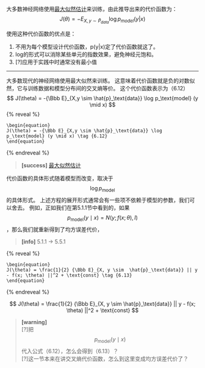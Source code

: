 <!--sec data-title="something" data-id="section0" data-show=false ces-->

大多数神经网络使用[最大似然估计](https://windmising.gitbook.io/mathematics-basic-for-ml/gai-shuai-lun/likelihood)来训练，由此推导出来的代价函数为：  
$$
J(\theta) = -E_{X,y \sim \hat P_{data}}\log p_{model}(y|x)
$$

使用这种代价函数的优点是：  
1. 不用为每个模型设计代价函数，p(y|x)定了代价函数就这了。  
2. log的形式可以消除某些单元的指数效果，避免神经元饱和。  
3. [?]应用于实践中时通常没有最小值

<!--endsec-->
-------------------------------------------------------------------------------

大多数现代的神经网络使用最大似然来训练。
这意味着代价函数就是负的对数似然，它与训练数据和模型分布间的交叉熵等价。
这个代价函数表示为（6.12）  
$$
J(\theta) = -{\Bbb E}_{X,y \sim \hat{p}_\text{data}} \log p_\text{model} (y \mid x)
$$
{% reveal %}
```
\begin{equation}
J(\theta) = -{\Bbb E}_{X,y \sim \hat{p}_\text{data}} \log p_\text{model} (y \mid x) \tag {6.12}
\end{equation}
```
{% endreveal %}

> **[success]**
> [最大似然估计](https://windmising.gitbook.io/mathematics-basic-for-ml/gai-shuai-lun/likelihood)  

代价函数的具体形式随着模型而改变，取决于$$\log p_\text{model}$$的具体形式。
上述方程的展开形式通常会有一些项不依赖于模型的参数，我们可以舍去。
例如，正如我们在第5.1.1节中看到的，如果$$p_\text{model}(y\mid x) = N(y;f(x;\theta), I)$$，那么我们就重新得到了均方误差代价，  

> **[info]** 5.1.1 -> 5.5.1

{% reveal %}
```
\begin{equation}
J(\theta) = \frac{1}{2} {\Bbb E}_{X, y \sim  \hat{p}_\text{data}} || y - f(x; \theta) ||^2 + \text{const} \tag {6.13}
\end{equation}
```
{% endreveal %}

$$
J(\theta) = \frac{1}{2} {\Bbb E}_{X, y \sim  \hat{p}_\text{data}} || y - f(x; \theta) ||^2 + \text{const}
$$
> **[warning]**  
> [?]把$$p_\text{model}(y\mid x)$$代入公式（6.12），怎么会得到（6.13）？  
> [?]这一节本来在讲交叉熵代价函数，怎么到这里变成均方误差代价了？
